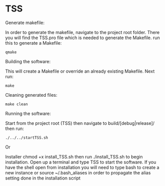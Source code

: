 # TSS

Generate makefile:

In order to generate the makefile, navigate to the project root folder.
There you will find the TSS.pro file which is needed to generate the Makefile.
run this to generate a Makefile:

`qmake`

Building the software:

This will create a Makefile or override an already existing Makefile. Next run:

`make`

Cleaning generated files:

`make clean`

Running the software:

Start from the project root (TSS) then navigate to build/[debug|release]/ then run:

`./../../startTSS.sh`

Or

Installer
chmod +x install_TSS.sh
then run ./install_TSS.sh to begin installation.
Open up a terminal and type TSS to start the software. If you have the shell open from installation you will need to type bash to create a new instance or source ~/.bash_aliases in order to propagate the alias setting done in the installation script
